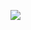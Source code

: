 <!--
id: 11082314761
link: http://jreed91.tumblr.com/post/11082314761/rip
slug: rip
date: Wed Oct 05 2011 19:59:40 GMT-0500 (CDT)
publish: 2011-10-05
tags: 
title: RIP
-->


![](http://24.media.tumblr.com/tumblr_lsmdfgB0YA1qi8pkco1_1280.png)

